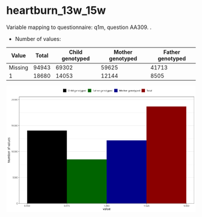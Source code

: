 # heartburn_13w_15w
Variable mapping to questionnaire: q1m, question AA309.
.
- Number of values:

| Value | Total | Child genotyped | Mother genotyped | Father genotyped |
| ----- | ----- | --------------- | ---------------- | ---------------- |
| Missing | 94943 | 69302 | 59625 | 41713 |
| 1 | 18680 | 14053 | 12144 |8505 |



![](heartburn_13w_15w_n.png)



